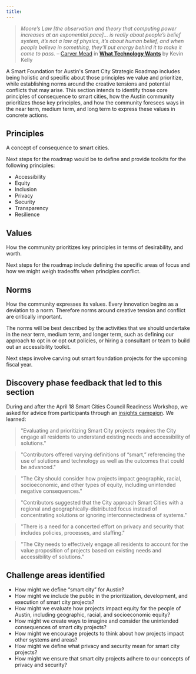 ```yaml
---
title:
---
```


> *Moore’s Law \[the observation and theory that computing power increases at an exponential pace\]... is really about people’s belief system, it’s not a law of physics, it’s about human belief, and when people believe in something, they’ll put energy behind it to make it come to pass.*
> – [Carver Mead](https://en.wikipedia.org/wiki/Carver_Mead) in **[What Technology Wants](https://www.librarything.com/work/9897361/summary)** by Kevin Kelly

A Smart Foundation for Austin's Smart City Strategic Roadmap includes being holistic and specific about those principles we value and prioritize, while establishing norms around the creative tensions and potential conflicts that may arise. This section intends to identify those core principles of consequence to smart cities, how the Austin community prioritizes those key principles, and how the community foresees ways in the near term, medium term, and long term to express these values in concrete actions.

## Principles

A concept of consequence to smart cities.

Next steps for the roadmap would be to define and provide toolkits for the following principles:

* Accessibility
* Equity
* Inclusion
* Privacy
* Security
* Transparency
* Resilience

## Values

How the community prioritizes key principles in terms of desirability, and worth.

Next steps for the roadmap include defining the specific areas of focus and how we might weigh tradeoffs when principles conflict.

## Norms

How the community expresses its values. Every innovation begins as a deviation to a norm. Therefore norms around creative tension and conflict are critically important.

The norms will be best described by the activities that we should undertake in the near term, medium term, and longer term, such as defining our approach to opt in or opt out policies, or hiring a consultant or team to build out an accessibility toolkit.

Next steps involve carving out smart foundation projects for the upcoming fiscal year.

## Discovery phase feedback that led to this section

During and after the April 18 Smart Cities Council Readiness Workshop, we asked for advice from participants through an [insights campaign](http://insights.austintexas.gov/Austin/1001/insights). We learned:

> "Evaluating and prioritizing Smart City projects requires the City engage all residents to understand existing needs and accessibility of solutions."

> "Contributors offered varying definitions of “smart,” referencing the use of solutions and technology as well as the outcomes that could be advanced."

> "The City should consider how projects impact geographic, racial, socioeconomic, and other types of equity, including unintended negative consequences."

> "Contributors suggested that the City approach Smart Cities with a regional and geographically-distributed focus instead of concentrating solutions or ignoring interconnectedness of systems."

> "There is a need for a concerted effort on privacy and security that includes policies, processes, and staffing."

> "The City needs to effectively engage all residents to account for the value proposition of projects based on existing needs and accessibility of solutions."

## Challenge areas identified

* How might we define “smart city” for Austin?
* How might we include the public in the prioritization, development, and execution of smart city projects?
* How might we evaluate how projects impact equity for the people of Austin, including geographic, racial, and socioeconomic equity?
* How might we create ways to imagine and consider the unintended consequences of smart city projects?
* How might we encourage projects to think about how projects impact other systems and areas?
* How might we define what privacy and security mean for smart city projects?
* How might we ensure that smart city projects adhere to our concepts of privacy and security?
